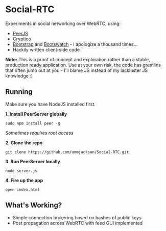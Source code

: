 # Social-RTC

Experiments in social networking over WebRTC, using:

- [PeerJS](http://peerjs.com/)
- [Cryptico](http://wwwtyro.github.io/cryptico/)
- [Bootstrap](http://getbootstrap.com/) and [Bootswatch](http://bootswatch.com/) - I apologize a thousand times... 
- Hackily written client-side code

**Note:** This is a proof of concept and exploration rather than a stable, production ready application. Use at your own risk, the code has gremlins that often jump out at you - I'll blame JS instead of my lackluster JS knowledge :)

## Running

Make sure you have NodeJS installed first.

**1. Install PeerServer globally**

`sudo npm install peer -g`

*Sometimes requires root access*

**2. Clone the repo**

`git clone https://github.com/ummjackson/Social-RTC.git`

**3. Run PeerServer locally**

`node server.js`

**4. Fire up the app**

`open index.html`

## What's Working?

- Simple connection brokering based on hashes of public keys
- Post propagation across WebRTC with feed GUI implemented